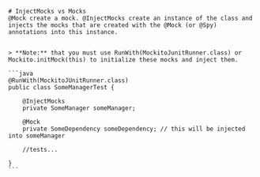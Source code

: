     
    
    # InjectMocks vs Mocks
    @Mock create a mock. @InjectMocks create an instance of the class and injects the mocks that are created with the @Mock (or @Spy) annotations into this instance.


    > **Note:** that you must use RunWith(MockitoJunitRunner.class) or Mockito.initMock(this) to initialize these mocks and inject them.

    ```java
    @RunWith(MockitoJUnitRunner.class)
    public class SomeManagerTest {

        @InjectMocks
        private SomeManager someManager;

        @Mock
        private SomeDependency someDependency; // this will be injected into someManager

        //tests...

    }
    ``` 